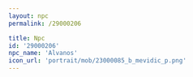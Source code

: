 ```yaml
---
layout: npc
permalink: /29000206

title: Npc
id: '29000206'
npc_name: 'Alvanos'
icon_url: 'portrait/mob/23000085_b_mevidic_p.png'
---
```

